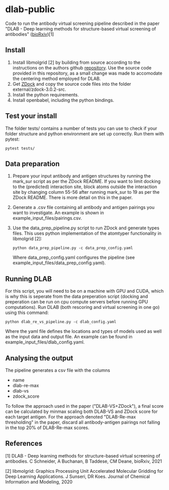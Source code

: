 # dlab-public
Code to run the antibody virtual screening pipeline described in the paper "DLAB - Deep learning methods for structure-based virtual screening of antibodies" ([bioRxiv](https://www.biorxiv.org/content/10.1101/2021.02.12.430941v1))[1]

## Install
1. Install libmolgrid [2] by building from source according to the instructions on the authors github [repository](https://github.com/gnina/libmolgrid). Use the source code provided in this repository, as a small change was made to accomodate the centering method employed for DLAB. 
2. Get [ZDock](http://zdock.umassmed.edu/software/) and copy the source code files into the folder external/zdock-3.0.2-src.
3. Install the python requirements.
4. Install openbabel, including the python bindings.

## Test your install
The folder tests/ contains a number of tests you can use to check if your folder structure and python environment are set up correctly. Run them with pytest:

	pytest tests/

## Data preparation
1. Prepare your input antibody and antigen structures by running the mark_sur script as per the ZDock README. If you want to limit docking to the (predicted) interaction site, block atoms outside the interaction site by changing column 55-56 after running mark_sur to 19 as per the ZDock README. There is more detail on this in the paper.
2.  Generate a .csv file containing all antibody and antigen pairings you want to investigate. An example is shown in example_input_files/pairings.csv.
3.  Use the data\_prep\_pipeline.py script to run ZDock and generate types files. This uses python implementation of the atomtyper functionality in libmolgrid [2]:

		python data_prep_pipeline.py -c data_prep_config.yaml
		
    Where data\_prep\_config.yaml configures the pipeline (see example_input_files/data_prep_config.yaml).

## Running DLAB
For this script, you will need to be on a machine with GPU and CUDA, which is why this is seperate from the data preperation script (docking and preperation can be run on cpu compute servers before running GPU computations). Run DLAB (both rescoring and virtual screening in one go) using this command:
		
	python dlab_re_vs_pipeline.py -c dlab_config.yaml

Where the yaml file defines the locations and types of models used as well as the input data and output file. An example can be found in example_input_files/dlab_config.yaml.

## Analysing the output
The pipeline generates a csv file with the columns
- name
- dlab-re-max
- dlab-vs
- zdock_score

To follow the approach used in the paper ("DLAB-VS+ZDock"), a final score can be calculated by minmax scaling both DLAB-VS and ZDock score for each target antigen. For the approach denoted "DLAB-Re-max thresholding" in the paper, discard all antibody-antigen pairings not falling in the top 20% of DLAB-Re-max scores. 

## References
[1] DLAB - Deep learning methods for structure-based virtual screening of antibodies. C Schneider, A Buchanan, B Taddese, CM Deane, bioRxiv, 2021

[2] libmolgrid: Graphics Processing Unit Accelerated Molecular Gridding for Deep Learning Applications. J Sunseri, DR Koes. Journal of Chemical Information and Modeling, 2020
